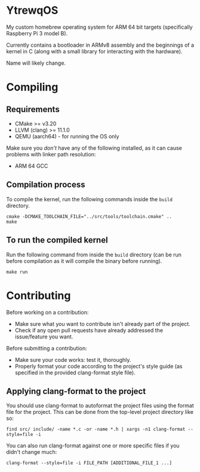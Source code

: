 # YtrewqOS

My custom homebrew operating system for ARM 64 bit targets (specifically
Raspberry Pi 3 model B).

Currently contains a bootloader in ARMv8 assembly and the beginnings of a
kernel in C (along with a small library for interacting with the hardware).

Name will likely change.

# Compiling

## Requirements

- CMake >= v3.20
- LLVM (clang) >= 11.1.0
- QEMU (aarch64) - for running the OS only

Make sure you *don't* have any of the following installed, as it can cause
problems with linker path resolution:
- ARM 64 GCC

## Compilation process

To compile the kernel, run the following commands inside the `build` directory.

```shell
cmake -DCMAKE_TOOLCHAIN_FILE="../src/tools/toolchain.cmake" ..
make
```

## To run the compiled kernel

Run the following command from inside the `build` directory (can be run before
compilation as it will compile the binary before running).

```shell
make run
```

# Contributing

Before working on a contribution:
- Make sure what you want to contribute isn't already part of the project.
- Check if any open pull requests have already addressed the issue/feature you
  want.

Before submitting a contribution:
- Make sure your code works: test it, thoroughly.
- Properly format your code according to the project's style guide (as
  specified in the provided clang-format style file).

## Applying clang-format to the project

You should use clang-format to autoformat the project files using the format
file for the project. This can be done from the top-level project directory
like so:

```shell
find src/ include/ -name *.c -or -name *.h | xargs -n1 clang-format --style=file -i
```

You can also run clang-format against one or more specific files if you didn't
change much:

```shell
clang-format --style=file -i FILE_PATH [ADDITIONAL_FILE_1 ...]
```
